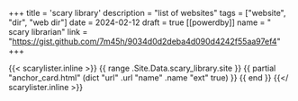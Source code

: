 +++
title = 'scary library'
description = "list of websites"
tags = ["website", "dir", "web dir"]
date = 2024-02-12
draft = true
[[powerdby]]
name = " scary librarian"
link = "https://gist.github.com/7m45h/9034d0d2deba4d090d4242f55aa97ef4"
+++

{{< scarylister.inline >}}
  {{ range .Site.Data.scary_library.site }}
    {{ partial "anchor_card.html" (dict "url" .url "name" .name "ext" true) }}
  {{ end }}
{{</ scarylister.inline >}}
